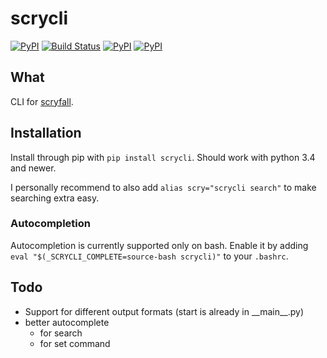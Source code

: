 # scrycli
[![PyPI](https://img.shields.io/pypi/l/scrycli.svg)](https://opensource.org/licenses/MIT)
[![Build Status](https://travis-ci.org/PolarPayne/scrycli.svg?branch=master)](https://travis-ci.org/PolarPayne/scrycli)
[![PyPI](https://img.shields.io/pypi/v/scrycli.svg)](https://pypi.python.org/pypi/scrycli)
[![PyPI](https://img.shields.io/pypi/pyversions/scrycli.svg)]()

## What
CLI for [scryfall](https://scryfall.com/).

## Installation
Install through pip with `pip install scrycli`.
Should work with python 3.4 and newer.

I personally recommend to also add `alias scry="scrycli search"` to make
searching extra easy.

### Autocompletion
Autocompletion is currently supported only on bash. Enable it by adding
`eval "$(_SCRYCLI_COMPLETE=source-bash scrycli)"` to your `.bashrc`.

## Todo
* Support for different output formats (start is already in \_\_main\_\_.py)
* better autocomplete
  * for search
  * for set command
